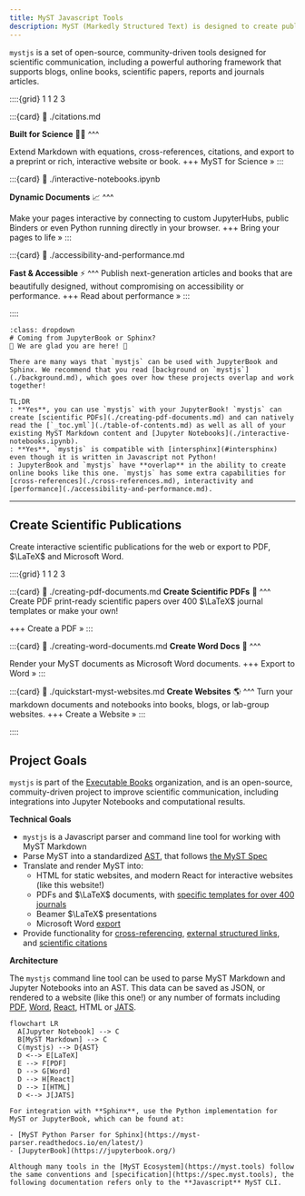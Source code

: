 ```yaml
---
title: MyST Javascript Tools
description: MyST (Markedly Structured Text) is designed to create publication-quality documents written entirely in Markdown.
---
```


`mystjs` is a set of open-source, community-driven tools designed for scientific communication, including a powerful authoring framework that supports blogs, online books, scientific papers, reports and journals articles.

::::{grid} 1 1 2 3

:::{card}
:link: ./citations.md

**Built for Science** 👩‍🔬
^^^

Extend Markdown with equations, cross-references, citations, and export to a preprint or rich, interactive website or book.
+++
MyST for Science »
:::

:::{card}
:link: ./interactive-notebooks.ipynb

**Dynamic Documents** 📈
^^^

Make your pages interactive by connecting to custom JupyterHubs, public Binders or even Python running directly in your browser.
+++
Bring your pages to life »
:::

:::{card}
:link: ./accessibility-and-performance.md

**Fast & Accessible** ⚡️
^^^
Publish next-generation articles and books that are beautifully designed, without compromising on accessibility or performance.
+++
Read about performance »
:::

::::

```{seealso}
:class: dropdown
# Coming from JupyterBook or Sphinx?
👋 We are glad you are here! 💚

There are many ways that `mystjs` can be used with JupyterBook and Sphinx. We recommend that you read [background on `mystjs`](./background.md), which goes over how these projects overlap and work together!

TL;DR
: **Yes**, you can use `mystjs` with your JupyterBook! `mystjs` can create [scientific PDFs](./creating-pdf-documents.md) and can natively read the [`_toc.yml`](./table-of-contents.md) as well as all of your existing MyST Markdown content and [Jupyter Notebooks](./interactive-notebooks.ipynb).
: **Yes**, `mystjs` is compatible with [intersphinx](#intersphinx) even though it is written in Javascript not Python!
: JupyterBook and `mystjs` have **overlap** in the ability to create online books like this one. `mystjs` has some extra capabilities for [cross-references](./cross-references.md), interactivity and [performance](./accessibility-and-performance.md).
```

---

## Create Scientific Publications

Create interactive scientific publications for the web or export to PDF, $\LaTeX$ and Microsoft Word.

::::{grid} 1 1 2 3

:::{card}
:link: ./creating-pdf-documents.md
**Create Scientific PDFs** 📄
^^^
Create PDF print-ready scientific papers over 400 $\LaTeX$ journal templates or make your own!

+++
Create a PDF »
:::

:::{card}
:link: ./creating-word-documents.md
**Create Word Docs** 📃
^^^

Render your MyST documents as Microsoft Word documents.
+++
Export to Word »
:::

:::{card}
:link: ./quickstart-myst-websites.md
**Create Websites** 🌎
^^^
Turn your markdown documents and notebooks into books, blogs, or lab-group websites.
+++
Create a Website »
:::

::::

## Project Goals

`mystjs` is part of the [Executable Books](https://executablebooks.org/) organization, and is an open-source, commuity-driven project to improve scientific communication, including integrations into Jupyter Notebooks and computational results.

**Technical Goals**

- `mystjs` is a Javascript parser and command line tool for working with MyST Markdown
- Parse MyST into a standardized [AST](wiki:Abstract_Syntax_Tree), that follows [the MyST Spec](https://spec.myst.tools)
- Translate and render MyST into:
  - HTML for static websites, and modern React for interactive websites (like this website!)
  - PDFs and $\LaTeX$ documents, with [specific templates for over 400 journals](./creating-pdf-documents.md)
  - Beamer $\LaTeX$ presentations
  - Microsoft Word [export](./creating-word-documents.md)
- Provide functionality for [cross-referencing](./cross-references.md), [external structured links](./external-references.md), and [scientific citations](./citations.md)

**Architecture**

The `mystjs` command line tool can be used to parse MyST Markdown and Jupyter Notebooks into an AST. This data can be saved as JSON, or rendered to a website (like this one!) or any number of formats including [PDF](./creating-pdf-documents.md), [Word](./creating-word-documents.md), [React](./website-overview.md), HTML or [JATS](./creating-jats-xml.md).

```{mermaid}
flowchart LR
  A[Jupyter Notebook] --> C
  B[MyST Markdown] --> C
  C(mystjs) --> D{AST}
  D <--> E[LaTeX]
  E --> F[PDF]
  D --> G[Word]
  D --> H[React]
  D --> I[HTML]
  D <--> J[JATS]
```

```{important}
For integration with **Sphinx**, use the Python implementation for MyST or JupyterBook, which can be found at:

- [MyST Python Parser for Sphinx](https://myst-parser.readthedocs.io/en/latest/)
- [JupyterBook](https://jupyterbook.org/)

Although many tools in the [MyST Ecosystem](https://myst.tools) follow the same conventions and [specification](https://spec.myst.tools), the following documentation refers only to the **Javascript** MyST CLI.
```
